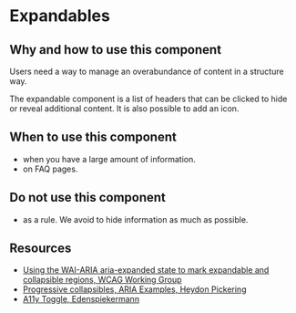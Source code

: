# Expandables

## Why and how to use this component

Users need a way to manage an overabundance of content in a structure way.

The expandable component is a list of headers that can be clicked to hide or reveal additional content. It is also possible to add an icon.

## When to use this component

-   when you have a large amount of information.
-   on FAQ pages.

## Do not use this component

-   as a rule. We avoid to hide information as much as possible.

## Resources

-   [Using the WAI-ARIA aria-expanded state to mark expandable and collapsible regions, WCAG Working Group](https://www.w3.org/WAI/GL/wiki/Using_the_WAI-ARIA_aria-expanded_state_to_mark_expandable_and_collapsible_regions)
-   [Progressive collapsibles, ARIA Examples, Heydon Pickering](http://heydonworks.com/practical_aria_examples/#progressive-collapsibles)
-   [A11y Toggle, Edenspiekermann](https://edenspiekermann.github.io/a11y-toggle/)
